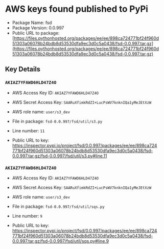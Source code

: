 # AWS keys found published to PyPi

* Package Name: fsd
* Package Version: 0.0.997
* Public URL to package: [https://files.pythonhosted.org/packages/ee/ee/898ca724771bf24f960d51303a06078b24bdb8d53530dfa9ec3d0c5a0438/fsd-0.0.997.tar.gz](https://files.pythonhosted.org/packages/ee/ee/898ca724771bf24f960d51303a06078b24bdb8d53530dfa9ec3d0c5a0438/fsd-0.0.997.tar.gz)

## Key Details

### `AKIAZ7YFAWD6HLD47Z4O`

* AWS Access Key ID: `AKIAZ7YFAWD6HLD47Z4O`
* AWS Secret Access Key: `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` 
* AWS role name: `user/s3_dev`
* File in package: `fsd-0.0.997/fsd/util/s3.py`
* Line number: `11`

* Public URL to key: https://inspector.pypi.io/project/fsd/0.0.997/packages/ee/ee/898ca724771bf24f960d51303a06078b24bdb8d53530dfa9ec3d0c5a0438/fsd-0.0.997.tar.gz/fsd-0.0.997/fsd/util/s3.py#line.11



### `AKIAZ7YFAWD6HLD47Z4O`

* AWS Access Key ID: `AKIAZ7YFAWD6HLD47Z4O`
* AWS Secret Access Key: `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` 
* AWS role name: `user/s3_dev`
* File in package: `fsd-0.0.997/fsd/util/sqs.py`
* Line number: `9`

* Public URL to key: https://inspector.pypi.io/project/fsd/0.0.997/packages/ee/ee/898ca724771bf24f960d51303a06078b24bdb8d53530dfa9ec3d0c5a0438/fsd-0.0.997.tar.gz/fsd-0.0.997/fsd/util/sqs.py#line.9


